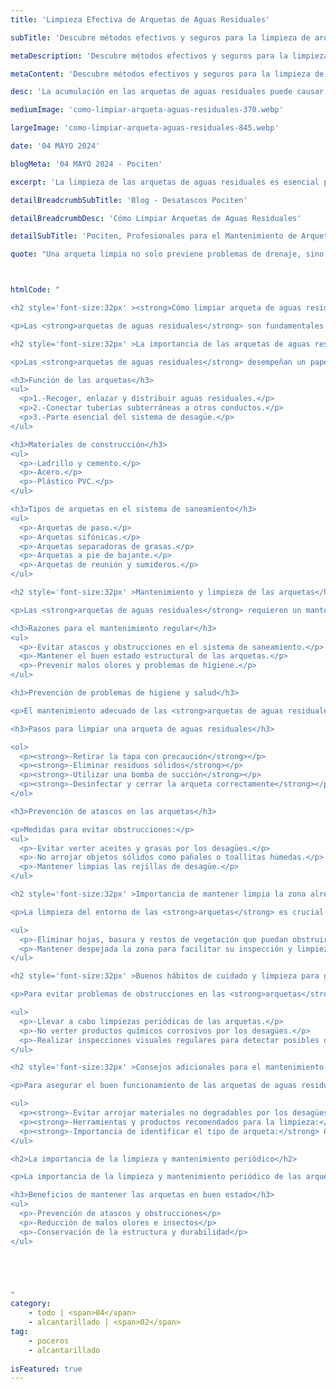 ```yaml
---
title: 'Limpieza Efectiva de Arquetas de Aguas Residuales'

subTitle: 'Descubre métodos efectivos y seguros para la limpieza de arquetas de aguas residuales'

metaDescription: 'Descubre métodos efectivos y seguros para la limpieza de arquetas de aguas residuales. Aprende a mantener tu sistema de drenaje eficiente con nuestra guía práctica y profesional'

metaContent: 'Descubre métodos efectivos y seguros para la limpieza de arquetas de aguas residuales. Aprende a mantener tu sistema de drenaje eficiente con nuestra guía práctica y profesional'

desc: 'La acumulación en las arquetas de aguas residuales puede causar graves problemas de obstrucción y malos olores, poniendo en riesgo tanto la eficiencia del sistema de drenaje como la salud pública'

mediumImage: 'como-limpiar-arqueta-aguas-residuales-370.webp'

largeImage: 'como-limpiar-arqueta-aguas-residuales-845.webp'

date: '04 MAYO 2024'

blogMeta: '04 MAYO 2024 - Pociten'

excerpt: 'La limpieza de las arquetas de aguas residuales es esencial para prevenir obstrucciones y malos olores. Este breve resumen te introduce a técnicas de limpieza que protegen tu hogar y el medio ambiente.'

detailBreadcrumbSubTitle: 'Blog - Desatascos Pociten'

detailBreadcrumbDesc: 'Cómo Limpiar Arquetas de Aguas Residuales'

detailSubTitle: 'Pociten, Profesionales para el Mantenimiento de Arquetas'

quote: "Una arqueta limpia no solo previene problemas de drenaje, sino que también asegura un entorno más saludable para todos. – Pociten"



htmlCode: "

<h2 style='font-size:32px' ><strong>Cómo limpiar arqueta de aguas residuales:</strong> Guía práctica y consejos - Pociten</h2>

<p>Las <strong>arquetas de aguas residuales</strong> son fundamentales en el sistema de saneamiento. Su limpieza y mantenimiento regular previenen problemas de higiene y obstrucciones. Es importante seguir pasos como <strong>retirar la tapa con precaución</strong>, <strong>eliminar residuos sólidos</strong>, utilizar una <strong>bomba de succión</strong>, <strong>desinfectar</strong> y <strong>cerrar correctamente</strong>. Evitar arrojar materiales no degradables y mantener limpia la zona alrededor son medidas clave para un correcto funcionamiento.</p>

<h2 style='font-size:32px' >La importancia de las arquetas de aguas residuales</h2>

<p>Las <strong>arquetas de aguas residuales</strong> desempeñan un papel crucial en el sistema de saneamiento, garantizando la correcta gestión de las aguas residuales en nuestras viviendas y comunidades. A continuación, se detallan aspectos relevantes relacionados con la función de las arquetas, los materiales de construcción utilizados y los diversos tipos presentes en el sistema de saneamiento:</p>

<h3>Función de las arquetas</h3>
<ul>
  <p>1.-Recoger, enlazar y distribuir aguas residuales.</p>
  <p>2.-Conectar tuberías subterráneas a otros conductos.</p>
  <p>3.-Parte esencial del sistema de desagüe.</p>
</ul>

<h3>Materiales de construcción</h3>
<ul>
  <p>-Ladrillo y cemento.</p>
  <p>-Acero.</p>
  <p>-Plástico PVC.</p>
</ul>

<h3>Tipos de arquetas en el sistema de saneamiento</h3>
<ul>
  <p>-Arquetas de paso.</p>
  <p>-Arquetas sifónicas.</p>
  <p>-Arquetas separadoras de grasas.</p>
  <p>-Arquetas a pie de bajante.</p>
  <p>-Arquetas de reunión y sumideros.</p>
</ul>

<h2 style='font-size:32px' >Mantenimiento y limpieza de las arquetas</h2>

<p>Las <strong>arquetas de aguas residuales</strong> requieren un mantenimiento regular para garantizar su correcto funcionamiento y prevenir problemas. A continuación se detallan las razones para llevar a cabo esta tarea, las medidas de prevención de problemas de higiene y salud, y los pasos necesarios para <strong>limpiar una arqueta de aguas residuales</strong> de manera efectiva.</p>

<h3>Razones para el mantenimiento regular</h3>
<ul>
  <p>-Evitar atascos y obstrucciones en el sistema de saneamiento.</p>
  <p>-Mantener el buen estado estructural de las arquetas.</p>
  <p>-Prevenir malos olores y problemas de higiene.</p>
</ul>

<h3>Prevención de problemas de higiene y salud</h3>

<p>El mantenimiento adecuado de las <strong>arquetas de aguas residuales</strong> contribuye a prevenir la acumulación de residuos, la proliferación de plagas y la aparición de malos olores en el entorno.</p>

<h3>Pasos para limpiar una arqueta de aguas residuales</h3>

<ol>
  <p><strong>-Retirar la tapa con precaución</strong></p>
  <p><strong>-Eliminar residuos sólidos</strong></p>
  <p><strong>-Utilizar una bomba de succión</strong></p>
  <p><strong>-Desinfectar y cerrar la arqueta correctamente</strong></p>
</ol>

<h3>Prevención de atascos en las arquetas</h3>

<p>Medidas para evitar obstrucciones:</p>
<ul>
  <p>-Evitar verter aceites y grasas por los desagües.</p>
  <p>-No arrojar objetos sólidos como pañales o toallitas húmedas.</p>
  <p>-Mantener limpias las rejillas de desagüe.</p>
</ul>

<h2 style='font-size:32px' >Importancia de mantener limpia la zona alrededor de las arquetas</h2>

<p>La limpieza del entorno de las <strong>arquetas</strong> es crucial para garantizar su correcto funcionamiento y prevenir atascos. Asegúrate de:</p>

<ul>
  <p>-Eliminar hojas, basura y restos de vegetación que puedan obstruir el acceso a las arquetas.</p>
  <p>-Mantener despejada la zona para facilitar su inspección y limpieza periódica.</p>
</ul>

<h2 style='font-size:32px' >Buenos hábitos de cuidado y limpieza para garantizar el correcto funcionamiento</h2>

<p>Para evitar problemas de obstrucciones en las <strong>arquetas</strong>, es importante adoptar buenos hábitos de cuidado y limpieza. Algunas recomendaciones son:</p>

<ul>
  <p>-Llevar a cabo limpiezas periódicas de las arquetas.</p>
  <p>-No verter productos químicos corrosivos por los desagües.</p>
  <p>-Realizar inspecciones visuales regulares para detectar posibles obstrucciones.</p>
</ul>

<h2 style='font-size:32px' >Consejos adicionales para el mantenimiento de arquetas</h2>

<p>Para asegurar el buen funcionamiento de las arquetas de aguas residuales, es fundamental tener en cuenta ciertas recomendaciones adicionales que pueden hacer la diferencia en su mantenimiento y limpieza.</p>

<ul>
  <p><strong>-Evitar arrojar materiales no degradables por los desagües:</strong> Deshechos sólidos, productos químicos o aceites pueden obstruir las arquetas y causar problemas en el sistema de saneamiento. Es importante tirar estos residuos en los contenedores adecuados para evitar daños en las tuberías.</p>
  <p><strong>-Herramientas y productos recomendados para la limpieza:</strong> Utilizar guantes, gafas y ropa de protección al limpiar las arquetas para evitar el contacto directo con los residuos. Contar con una bomba de succión, desinfectantes específicos para aguas residuales y cepillos de limpieza puede facilitar el proceso.</p>
  <p><strong>-Importancia de identificar el tipo de arqueta:</strong> Cada tipo de arqueta requiere un cuidado específico, por lo que es esencial conocer el modelo presente en el sistema de saneamiento. Al identificar correctamente el tipo de arqueta, se podrá realizar un mantenimiento más efectivo y prevenir posibles problemas futuros.</p>
</ul>

<h2>La importancia de la limpieza y mantenimiento periódico</h2>

<p>La importancia de la limpieza y mantenimiento periódico de las arquetas de aguas residuales radica en garantizar su correcto funcionamiento y prevenir problemas a largo plazo. A continuación, se detallan algunos beneficios de mantener estas estructuras en buen estado y se ofrecen consejos para un mantenimiento eficiente y seguro.</p>

<h3>Beneficios de mantener las arquetas en buen estado</h3>
<ul>
  <p>-Prevención de atascos y obstrucciones</p>
  <p>-Reducción de malos olores e insectos</p>
  <p>-Conservación de la estructura y durabilidad</p>
</ul>





"
category:
    - todo | <span>04</span>
    - alcantarillado | <span>02</span>
tag:
    - poceros
    - alcantarillado
    
isFeatured: true
---
```

